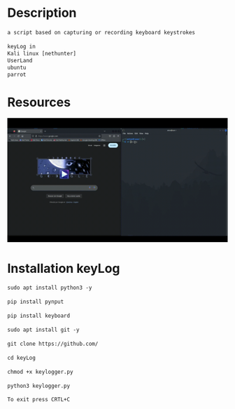 # Description
    a script based on capturing or recording keyboard keystrokes
    
    keyLog in
    Kali linux [nethunter]
    UserLand
    ubuntu
    parrot

# Resources
![Descripción del GIF](https://github.com/PRL412/keyLog/blob/main/vidgif.gif)

# Installation keyLog
    sudo apt install python3 -y

    pip install pynput
    
    pip install keyboard
    
    sudo apt install git -y
    
    git clone https://github.com/ 
    
    cd keyLog
    
    chmod +x keylogger.py
    
    python3 keylogger.py
`To exit press CRTL+C `


